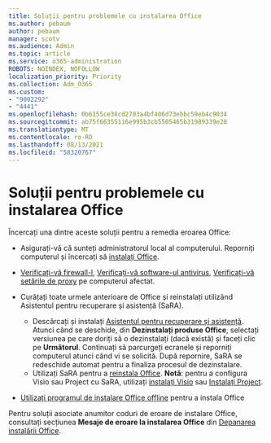 ```yaml
---
title: Soluții pentru problemele cu instalarea Office
ms.author: pebaum
author: pebaum
manager: scotv
ms.audience: Admin
ms.topic: article
ms.service: o365-administration
ROBOTS: NOINDEX, NOFOLLOW
localization_priority: Priority
ms.collection: Adm_O365
ms.custom:
- "9002292"
- "4441"
ms.openlocfilehash: 0b6155ce38cd2703a4bf406d73ebbc59eb4c9034
ms.sourcegitcommit: ab75f66355116e995b3cb5505465b31989339e28
ms.translationtype: MT
ms.contentlocale: ro-RO
ms.lasthandoff: 08/13/2021
ms.locfileid: "58320767"
---
```

# <a name="solutions-for-issues-when-installing-office"></a>Soluții pentru problemele cu instalarea Office

Încercați una dintre aceste soluții pentru a remedia eroarea Office:

- Asigurați-vă că sunteți administratorul local al computerului. Reporniți computerul și încercați să [instalați Office](https://portal.office.com/OLS/MySoftware.aspx).

- [Verificați-vă firewall-l](https://support.office.com/article/unlicensed-product-and-activation-errors-in-office-0d23d3c0-c19c-4b2f-9845-5344fedc4380#bkmk_checkfirewall), [Verificați-vă software-ul antivirus](https://support.office.com/article/unlicensed-product-and-activation-errors-in-office-0d23d3c0-c19c-4b2f-9845-5344fedc4380#bkmk_checkav), [Verificați-vă setările de proxy](https://support.office.com/article/unlicensed-product-and-activation-errors-in-office-0d23d3c0-c19c-4b2f-9845-5344fedc4380#bkmk_checkproxy) pe computerul afectat.

- Curățați toate urmele anterioare de Office și reinstalați utilizând Asistentul pentru recuperare și asistență (SaRA). 

    - Descărcați și instalați [Asistentul pentru recuperare și asistență](https://aka.ms/SARA-OfficeUninstall-Alchemy). Atunci când se deschide, din **Dezinstalați produse Office**, selectați versiunea pe care doriți să o dezinstalați (dacă există) și faceți clic pe **Următorul**. Continuați să parcurgeți ecranele și reporniți computerul atunci când vi se solicită. După repornire, SaRA se redeschide automat pentru a finaliza procesul de dezinstalare.
    - Utilizați SaRA pentru a [reinstala Office](https://aka.ms/sara-officeinstall). 
    **Notă**: pentru a configura Visio sau Project cu SaRA, utilizați [instalați Visio](https://aka.ms/SaRA-VisioSetupScenario) sau [Instalați Project](https://aka.ms/SaRA-ProjectSetupScenario).  

- [Utilizați programul de instalare Office offline](https://support.office.com/article/f0a85fe7-118f-41cb-a791-d59cef96ad1c?wt.mc_id=Alchemy_ClientDIA) pentru a instala Office

Pentru soluții asociate anumitor coduri de eroare de instalare Office, consultați secțiunea **Mesaje de eroare la instalarea Office** din [Depanarea instalării Office](https://support.office.com/article/35ff2def-e0b2-4dac-9784-4cf212c1f6c2#BKMK_ErrorMessages).

